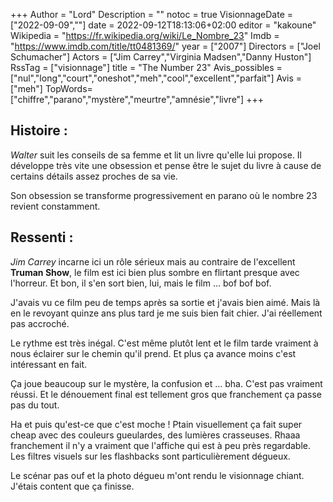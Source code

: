 +++
Author = "Lord"
Description = ""
notoc = true
VisionnageDate = ["2022-09-09",""]
date = 2022-09-12T18:13:06+02:00
editor = "kakoune"
Wikipedia = "https://fr.wikipedia.org/wiki/Le_Nombre_23"
Imdb = "https://www.imdb.com/title/tt0481369/"
year = ["2007"]
Directors = ["Joel Schumacher"]
Actors = ["Jim Carrey","Virginia Madsen","Danny Huston"]
RssTag = ["visionnage"]
title = "The Number 23"
Avis_possibles = ["nul","long","court","oneshot","meh","cool","excellent","parfait"]
Avis = ["meh"] 
TopWords=["chiffre","parano","mystère","meurtre","amnésie","livre"]
+++
## Histoire :
*Walter* suit les conseils de sa femme et lit un livre qu'elle lui propose.
Il développe très vite une obsession et pense être le sujet du livre à cause de certains détails assez proches de sa vie.

Son obsession se transforme progressivement en parano où le nombre 23 revient constamment.

## Ressenti :
*Jim Carrey* incarne ici un rôle sérieux mais au contraire de l'excellent **Truman Show**, le film est ici bien plus sombre en flirtant presque avec l'horreur.
Et bon, il s'en sort bien, lui, mais le film … bof bof bof.

J'avais vu ce film peu de temps après sa sortie et j'avais bien aimé.
Mais là en le revoyant quinze ans plus tard je me suis bien fait chier.
J'ai réellement pas accroché.

Le rythme est très inégal.
C'est même plutôt lent et le film tarde vraiment à nous éclairer sur le chemin qu'il prend.
Et plus ça avance moins c'est intéressant en fait.

Ça joue beaucoup sur le mystère, la confusion et … bha.
C'est pas vraiment réussi.
Et le dénouement final est tellement gros que franchement ça passe pas du tout.

Ha et puis qu'est-ce que c'est moche !
Ptain visuellement ça fait super cheap avec des couleurs gueulardes, des lumières crasseuses.
Rhaaa franchement il n'y a vraiment que l'affiche qui est à peu près regardable.
Les filtres visuels sur les flashbacks sont particulièrement dégueux.

Le scénar pas ouf et la photo dégueu m'ont rendu le visionnage chiant.
J'étais content que ça finisse.



